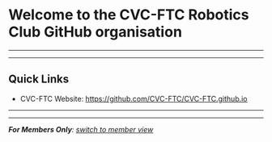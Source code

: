 # Welcome to the CVC-FTC Robotics Club GitHub organisation

---
---

## **Quick Links**
* CVC-FTC Website: https://github.com/CVC-FTC/CVC-FTC.github.io

---
---

***For Members Only**: [switch to member view](https://github.com/CVC-FTC?view_as=member)*
